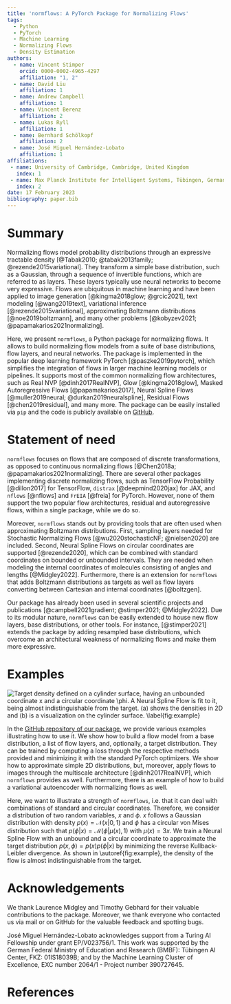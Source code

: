 ```yaml
---
title: 'normflows: A PyTorch Package for Normalizing Flows'
tags:
  - Python
  - PyTorch
  - Machine Learning
  - Normalizing Flows
  - Density Estimation
authors:
  - name: Vincent Stimper
    orcid: 0000-0002-4965-4297
    affiliation: "1, 2"
  - name: David Liu
    affiliation: 1
  - name: Andrew Campbell
    affiliation: 1
  - name: Vincent Berenz
    affiliation: 2
  - name: Lukas Ryll
    affiliation: 1
  - name: Bernhard Schölkopf
    affiliation: 2
  - name: José Miguel Hernández-Lobato
    affiliation: 1
affiliations:
 - name: University of Cambridge, Cambridge, United Kingdom
   index: 1
 - name: Max Planck Institute for Intelligent Systems, Tübingen, Germany
   index: 2
date: 17 February 2023
bibliography: paper.bib
---
```



# Summary

Normalizing flows model probability distributions through an expressive tractable density 
[@Tabak2010; @tabak2013family; @rezende2015variational]. They transform a simple base distribution, 
such as a Gaussian, through a sequence of invertible functions, which are referred to as layers. 
These layers typically use neural networks to become very expressive. Flows are ubiquitous in machine 
learning and have been applied to image generation [@kingma2018glow; @grcic2021], text modeling 
[@wang2019text], variational inference [@rezende2015variational], approximating Boltzmann 
distributions [@noe2019boltzmann], and many other problems [@kobyzev2021; @papamakarios2021normalizing]. 

Here, we present `normflows`, a Python package for normalizing flows. It allows to build normalizing 
flow models from a suite of base distributions, flow layers, and neural networks. The package is 
implemented in the popular deep learning framework PyTorch [@paszke2019pytorch], which simplifies 
the integration of flows in larger machine learning models or pipelines. It supports most of the 
common normalizing flow architectures, such as Real NVP [@dinh2017RealNVP], Glow [@kingma2018glow], 
Masked Autoregressive Flows [@papamakarios2017], Neural Spline Flows 
[@muller2019neural; @durkan2019neuralspline], Residual Flows [@chen2019residual], and many more. 
The package can be easily installed via `pip` and the code is publicly available on 
[GitHub](https://github.com/VincentStimper/normalizing-flows).


# Statement of need

`normflows` focuses on flows that are composed of discrete transformations, as opposed to continuous 
normalizing flows [@Chen2018a; @papamakarios2021normalizing]. There are several other packages 
implementing discrete normalizing flows, such as TensorFlow Probability [@dillon2017] for TensorFlow, 
`distrax` [@deepmind2020jax] for JAX, and `nflows` [@nflows] and `FrEIA` [@freia] for PyTorch. 
However, none of them support the two popular flow architectures, residual and autoregressive flows, 
within a single package, while we do so.

Moreover, `normflows` stands out by providing tools that are often used when approximating Boltzmann 
distributions. First, sampling layers needed for Stochastic Normalizing Flows 
[@wu2020stochasticNF; @nielsen2020] are included. Second, Neural Spline Flows on circular coordinates 
are supported [@rezende2020], which can be combined with standard coordinates on bounded or unbounded 
intervals. They are needed when modeling the internal coordinates of molecules consisting of angles 
and lengths [@Midgley2022]. Furthermore, there is an extension for `normflows` that adds Boltzmann 
distributions as targets as well as flow layers converting between Cartesian and internal coordinates 
[@boltzgen].

Our package has already been used in several scientific projects and publications 
[@campbell2021gradient; @stimper2021; @Midgley2022]. Due to its modular nature, `normflows` can be 
easily extended to house new flow layers, base distributions, or other tools. For instance, 
[@stimper2021] extends the package by adding resampled base distributions, which overcome an 
architectural weakness of normalizing flows and make them more expressive.


# Examples

![Target density defined on a cylinder surface, having an unbounded coordinate $x$ and a circular 
coordinate $\phi$. A Neural Spline Flow is fit to it, being almost indistinguishable from the target. 
(a) shows the densities in 2D and (b) is a visualization on the cylinder surface.
\label{fig:example}](nsf_cylinder_2d_3d.png)

In the [GitHub repository of our package](https://github.com/VincentStimper/normalizing-flows), we 
provide various examples illustrating how to use it. We show how to build a flow model from a base 
distribution, a list of flow layers, and, optionally, a target distribution. They can be trained by 
computing a loss through the respective methods provided and minimizing it with the standard PyTorch 
optimizers. We show how to approximate simple 2D distributions, but, moreover, apply flows to images 
through the multiscale architecture [@dinh2017RealNVP], which `normflows` provides as well. 
Furthermore, there is an example of how to build a variational autoencoder with normalizing flows as 
well.

Here, we want to illustrate a strength of `normflows`, i.e. that it can deal with combinations of 
standard and circular coordinates. Therefore, we consider a distribution of two random variables, 
$x$ and $\phi$. $x$ follows a Gaussian distribution with density $p(x) = \mathcal{N}(x|0, 1)$ and 
$\phi$ has a circular von Mises distribution such that $p(\phi|x) = \mathcal{M}(\phi|\mu(x), 1)$ with 
$\mu(x) = 3x$. We train a Neural Spline Flow with an unbound and a circular coordinate to approximate 
the target distribution $p(x, \phi) = p(x) p(\phi|x)$ by minimizing the reverse Kullback-Leibler 
divergence. As shown in \autoref{fig:example}, the density of the flow is almost indistinguishable 
from the target.


# Acknowledgements

We thank Laurence Midgley and Timothy Gebhard for their valuable contributions to the package.
Moreover, we thank everyone who contacted us via mail or on GitHub for the valuable feedback and 
spotting bugs.

José Miguel Hernández-Lobato acknowledges support from a Turing AI Fellowship under grant EP/V023756/1.
This work was supported by the German Federal Ministry of Education and Research (BMBF): Tübingen AI 
Center, FKZ: 01IS18039B; and by the Machine Learning Cluster of Excellence, EXC number 2064/1 - Project 
number 390727645. 


# References